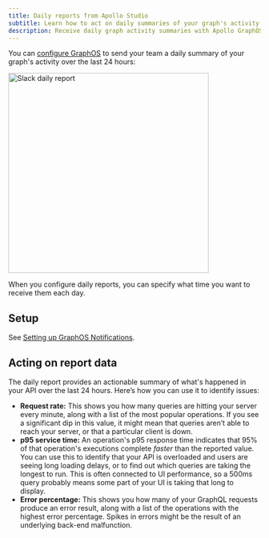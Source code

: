 ```yaml
---
title: Daily reports from Apollo Studio
subtitle: Learn how to act on daily summaries of your graph's activity
description: Receive daily graph activity summaries with Apollo GraphOS notifications. Analyze metrics to identify and resolve issues.
---
```


You can [configure GraphOS](./notification-setup/) to send your team a daily summary of your graph's activity over the last 24 hours:

<img src="../../img/integrations/slack-report.png" width="400" alt="Slack daily report" class="screenshot" />

When you configure daily reports, you can specify what time you want to receive them each day.

## Setup

See [Setting up GraphOS Notifications](./notification-setup).

## Acting on report data

The daily report provides an actionable summary of what's happened in your API over the last 24 hours. Here’s how you can use it to identify issues:

- **Request rate:** This shows you how many queries are hitting your server every minute, along with a list of the most popular operations. If you see a significant dip in this value, it might mean that queries aren’t able to reach your server, or that a particular client is down.
- **p95 service time:** An operation's p95 response time indicates that 95% of that operation's executions complete _faster_ than the reported value. You can use this to identify that your API is overloaded and users are seeing long loading delays, or to find out which queries are taking the longest to run. This is often connected to UI performance, so a 500ms query probably means some part of your UI is taking that long to display.
- **Error percentage:** This shows you how many of your GraphQL requests produce an error result, along with a list of the operations with the highest error percentage. Spikes in errors might be the result of an underlying back-end malfunction.
